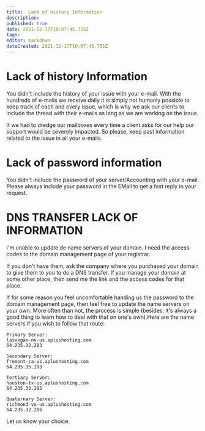 ```yaml
---
title:  Lack of history Information 
description: 
published: true
date: 2021-12-17T10:07:45.755Z
tags: 
editor: markdown
dateCreated: 2021-12-17T10:07:45.755Z
---
```


#  Lack of history Information 
You didn't include the history of your issue with your e-mail.
With the hundreds of e-mails we receive daily it is simply not humanly
possible to keep track of each and every issue, which is why we ask our clients
to include the thread with their e-mails as long as we are working
on the issue.
 
If we had to dredge our mailboxes every time a client asks for our help
our support would be severely impacted.  So please, keep past information
related to the issue in all your e-mails.

# Lack of password information
You didn't include the password of your server/Accounting with your e-mail.
Please always include your password in the EMail to get a fast reply in your request.

# DNS TRANSFER LACK OF INFORMATION
I'm unable to update de name servers of your domain.  I need the
access codes to the domain management page of your registrar.
 
If you don't have them, ask the company where you purchased your
domain to give them to you to do a DNS transfer. If you manage
your domain at some other place, then send me the link and the
access codes for that place.
 
If for some reason you feel uncomfortable handing us the password
to the domain management page, then feel free to update the name
servers on your own.  More often than not, the process is simple
(besides, it's always a good thing to learn how to deal with that
on one's own).Here are the name servers if you wish to follow that
    route:
 
    Primary Server:
    lasvegas-nv-us.aplushosting.com
    64.235.32.203
 
    Secondary Server:
    fremont-ca-us.aplushosting.com
    64.235.35.193
 
    Tertiary Server:
    houston-tx-us.aplushosting.com
    64.235.32.205
 
    Quaternary Server:
    richmond-va-us.aplushosting.com
    64.235.32.206
 
Let us know your choice.